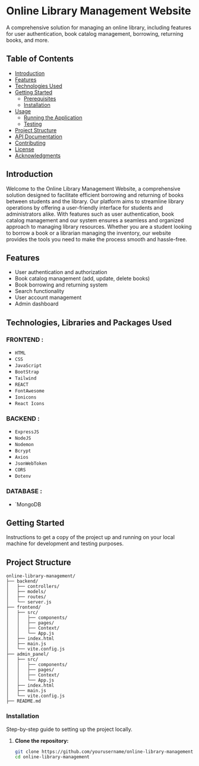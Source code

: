 # Online Library Management Website

A comprehensive solution for managing an online library, including features for user authentication, book catalog management, borrowing, returning books, and more.

## Table of Contents

- [Introduction](#introduction)
- [Features](#features)
- [Technologies Used](#technologies-used)
- [Getting Started](#getting-started)
  - [Prerequisites](#prerequisites)
  - [Installation](#installation)
- [Usage](#usage)
  - [Running the Application](#running-the-application)
  - [Testing](#testing)
- [Project Structure](#project-structure)
- [API Documentation](#api-documentation)
- [Contributing](#contributing)
- [License](#license)
- [Acknowledgments](#acknowledgments)

## Introduction

Welcome to the Online Library Management Website, a comprehensive solution designed to facilitate efficient borrowing and returning of books between students and the library. Our platform aims to streamline library operations by offering a user-friendly interface for students and administrators alike. With features such as user authentication, book catalog management and our system ensures a seamless and organized approach to managing library resources. Whether you are a student looking to borrow a book or a librarian managing the inventory, our website provides the tools you need to make the process smooth and hassle-free.

## Features

- User authentication and authorization
- Book catalog management (add, update, delete books)
- Book borrowing and returning system
- Search functionality
- User account management
- Admin dashboard


## Technologies, Libraries and Packages Used

### FRONTEND : 

- `HTML`
- `CSS`
- `JavaScript`
- `BootStrap`
- `Tailwind`
- `REACT`
- `FontAwesome`
- `Ionicons`
- `React Icons`

### BACKEND : 

- `ExpressJS`
- `NodeJS`
- `Nodemon`
- `Bcrypt`
- `Axios`
- `JsonWebToken`
- `CORS`
- `Dotenv`

### DATABASE :

- `MongoDB

## Getting Started

Instructions to get a copy of the project up and running on your local machine for development and testing purposes.


## Project Structure
```
online-library-management/
├── backend/                        
│   ├── controllers/
│   ├── models/
│   ├── routes/
│   └── server.js
├── frontend/                    
│   ├── src/
│   │   ├── components/
│   │   ├── pages/
│   │   ├── Context/
│   │   └── App.js
│   ├── index.html
│   ├── main.js
│   └── vite.config.js
├── admin_panel/
│   ├── src/
│   │   ├── components/
│   │   ├── pages/
│   │   ├── Context/
│   │   └── App.js
│   ├── index.html
│   ├── main.js
│   └── vite.config.js
├── README.md
```





### Installation

Step-by-step guide to setting up the project locally.

1. **Clone the repository:**
   ```sh
   git clone https://github.com/yourusername/online-library-management.git
   cd online-library-management


